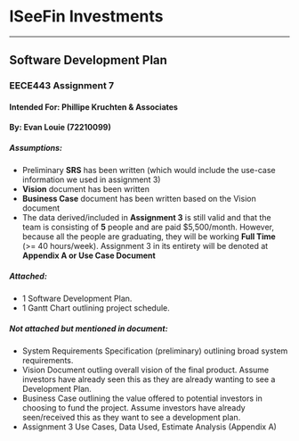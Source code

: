 # ISeeFin Investments
***

## Software Development Plan
### EECE443 Assignment 7
#### Intended For: Phillipe Kruchten & Associates
#### By: Evan Louie (72210099)

##### Assumptions:
* Preliminary **SRS** has been written (which would include the use-case information we used in assignment 3)
* **Vision** document has been written
* **Business Case** document has been written based on the Vision document
* The data derived/included in **Assignment 3** is still valid and that the team is consisting of **5** people and are paid $5,500/month. However, because all the people are graduating, they will be working **Full Time** (>= 40 hours/week). Assignment 3 in its entirety will be denoted at **Appendix A or Use Case Document**
 
##### Attached:
* 1 Software Development Plan.
* 1 Gantt Chart outlining project schedule.

##### Not attached but mentioned in document:
* System Requirements Specification (preliminary) outlining broad system requirements. 
* Vision Document outling overall vision of the final product.  Assume investors have already seen this as they are already wanting to see a Development Plan.
* Business Case outlining the value offered to potential investors in choosing to fund the project. Assume investors have already seen/received this as they want to see a development plan.
* Assignment 3 Use Cases, Data Used, Estimate Analysis (Appendix A)


